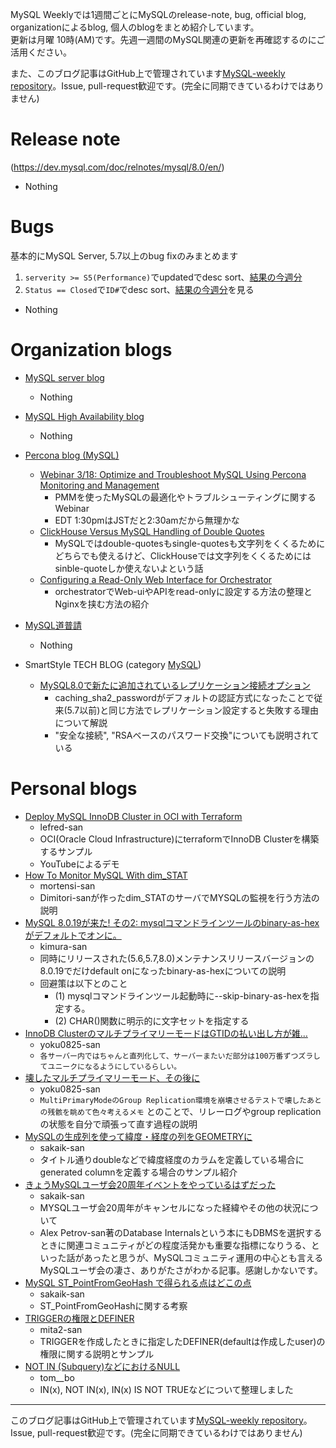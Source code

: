 MySQL Weeklyでは1週間ごとにMySQLのrelease-note, bug, official blog, organizationによるblog, 個人のblogをまとめ紹介しています。  
更新は月曜 10時(AM)です。先週一週間のMySQL関連の更新を再確認するのにご活用ください。

また、このブログ記事はGitHub上で管理されています[MySQL-weekly repository](https://github.com/tom--bo/MySQL-weekly)。Issue, pull-request歓迎です。(完全に同期できているわけではありません)


# Release note

(https://dev.mysql.com/doc/relnotes/mysql/8.0/en/)

- Nothing

# Bugs

基本的にMySQL Server, 5.7以上のbug fixのみまとめます

1. `serverity >= S5(Performance)`でupdatedでdesc sort、[結果の今週分](https://bugs.mysql.com/search.php?cmd=display&status=All&severity=-5&os=5&bug_age=0&order_by=mtime&direction=ASC&limit=30&mine=0&reorder_by=mtime)
1. `Status == Closed`で`ID#`でdesc sort、[結果の今週分](https://bugs.mysql.com/search.php?search_for=&status=Closed&severity=&limit=10&order_by=id&cmd=display&direction=DESC&os=0&phpver=&bug_age=0)を見る




- Nothing

# Organization blogs

- [MySQL server blog](https://mysqlserverteam.com/)
  - Nothing

- [MySQL High Availability blog](https://mysqlhighavailability.com/)
  - Nothing

- [Percona blog (MySQL)](https://www.percona.com/blog/)
  - [Webinar 3/18: Optimize and Troubleshoot MySQL Using Percona Monitoring and Management](https://www.percona.com/blog/2020/03/04/webinar-3-18-optimize-and-troubleshoot-mysql-using-percona-monitoring-and-management/)
    - PMMを使ったMySQLの最適化やトラブルシューティングに関するWebinar
    - EDT 1:30pmはJSTだと2:30amだから無理かな
  - [ClickHouse Versus MySQL Handling of Double Quotes](https://www.percona.com/blog/2020/03/04/clickhouse-versus-mysql-handling-of-double-quotes/)
    - MySQLではdouble-quotesもsingle-quotesも文字列をくくるためにどちらでも使えるけど、ClickHouseでは文字列をくくるためにはsinble-quoteしか使えないよという話
  - [Configuring a Read-Only Web Interface for Orchestrator](https://www.percona.com/blog/2020/03/06/configuring-a-read-only-web-interface-for-orchestrator/)
    - orchestratorでWeb-uiやAPIをread-onlyに設定する方法の整理とNginxを挟む方法の紹介

- [MySQL道普請](https://gihyo.jp/dev/serial/01/mysql-road-construction-news)
  - Nothing

- SmartStyle TECH BLOG (category [MySQL](https://www.s-style.co.jp/blog/category/tech/mysql/))
  - [MySQL8.0で新たに追加されているレプリケーション接続オプション](https://www.s-style.co.jp/blog/2020/03/5861/)
    - caching_sha2_passwordがデフォルトの認証方式になったことで従来(5.7以前)と同じ方法でレプリケーション設定すると失敗する理由について解説
    - "安全な接続", "RSAベースのパスワード交換"についても説明されている



# Personal blogs

- [Deploy MySQL InnoDB Cluster in OCI with Terraform](https://lefred.be/content/deploy-mysql-innodb-cluster-in-oci-with-terraform/)
  - lefred-san
  - OCI(Oracle Cloud Infrastructure)にterraformでInnoDB Clusterを構築するサンプル
  - YouTubeによるデモ
- [How To Monitor MySQL With dim_STAT](https://www.mortensi.com/2020/03/how-to-monitor-mysql-with-dimstat.html)
  - mortensi-san
  - Dimitori-sanが作ったdim_STATのサーバでMYSQLの監視を行う方法の説明
- [MySQL 8.0.19が来た! その2: mysqlコマンドラインツールのbinary-as-hexがデフォルトでオンに。](http://blog.kimuradb.com/)
  - kimura-san
  - 同時にリリースされた(5.6,5.7,8.0)メンテナンスリリースバージョンの8.0.19でだけdefault onになったbinary-as-hexについての説明
  - 回避策は以下とのこと
    - (1) mysqlコマンドラインツール起動時に--skip-binary-as-hexを指定する。
    - (2) CHAR()関数に明示的に文字セットを指定する
- [InnoDB ClusterのマルチプライマリーモードはGTIDの払い出し方が雑…](https://yoku0825.blogspot.com/2020/03/innodb-clustergtid.html)
  - yoku0825-san
  - `各サーバー内ではちゃんと直列化して、サーバーまたいだ部分は100万番ずつズラしてユニークになるようにしているらしい。`
- [壊したマルチプライマリーモード、その後に](https://yoku0825.blogspot.com/2020/03/blog-post.html)
  - yoku0825-san
  - `MultiPrimaryModeのGroup Replication環境を崩壊させるテストで壊したあとの残骸を眺めて色々考えるメモ` とのことで、リレーログやgroup replicationの状態を自分で頑張って直す過程の説明
- [MySQLの生成列を使って緯度・経度の列をGEOMETRYに](http://sakaik.hateblo.jp/entry/20200303/mysql_spatial_on_generated_column)
  - sakaik-san
  - タイトル通りdoubleなどで緯度経度のカラムを定義している場合にgenerated columnを定義する場合のサンプル紹介
- [きょうMySQLユーザ会20周年イベントをやっているはずだった](http://sakaik.hateblo.jp/entry/20200304/mysql_myna_party_was_today)
  - sakaik-san
  - MYSQLユーザ会20周年がキャンセルになった経緯やその他の状況について
  - Alex Petrov-san著のDatabase Internalsという本にもDBMSを選択するときに関連コミュニティがどの程度活発かも重要な指標になりうる、といった話があったと思うが、MySQLコミュニティ運用の中心とも言えるMySQLユーザ会の凄さ、ありがたさがわかる記事。感謝しかないです。
- [MySQL ST_PointFromGeoHash で得られる点はどこの点](http://sakaik.hateblo.jp/entry/20200305/mysql_gis_geohash_point)
  - sakaik-san
  - ST_PointFromGeoHashに関する考察
- [TRIGGERの権限とDEFINER](https://mita2db.hateblo.jp/entry/2020/03/07/120330)
  - mita2-san
  - TRIGGERを作成したときに指定したDEFINER(defaultは作成したuser)の権限に関する説明とサンプル
- [NOT IN (Subquery)などにおけるNULL](https://tombo2.hatenablog.com/entry/2020/03/08/142840)
  - tom__bo
  - IN(x), NOT IN(x), IN(x) IS NOT TRUEなどについて整理しました



-----

このブログ記事はGitHub上で管理されています[MySQL-weekly repository](https://github.com/tom--bo/MySQL-weekly)。Issue, pull-request歓迎です。(完全に同期できているわけではありません)
